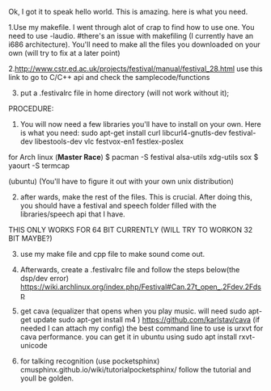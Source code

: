 Ok, I got it to speak hello world. This is amazing. here is what you need.

1.Use my makefile. I went through alot of crap to find how to use one. You need to use -laudio.
#there's an issue with makefiling (I currently have an i686 architecture). You'll need to make all the files you downloaded on your own (will try to fix at a later point)

2.http://www.cstr.ed.ac.uk/projects/festival/manual/festival_28.html
use this link to go to C/C++ api and check the samplecode/functions

3. put a .festivalrc file in home directory (will not work without it);

PROCEDURE:

1. You will now need a few libraries you'll have to install on your own. Here is what you need: 
sudo apt-get install curl libcurl4-gnutls-dev festival-dev libestools-dev vlc festvox-en1 festlex-poslex

for Arch linux (**Master Race**)
$ pacman -S festival alsa-utils xdg-utils sox 
$ yaourt -S termcap


(ubuntu) (You'll have to figure it out with your own unix distribution)

2. after wards, make the rest of the files. This is crucial. After doing this, you should have a festival and speech folder filled with the libraries/speech api that I have. 

THIS ONLY WORKS FOR 64 BIT CURRENTLY (WILL TRY TO WORKON 32 BIT MAYBE?)


3. use my make file and cpp file to make sound come out. 

4. Afterwards, create a .festivalrc file and follow the steps below(the dsp/dev error)
https://wiki.archlinux.org/index.php/Festival#Can.27t_open_.2Fdev.2Fdsp

6. get cava (equalizer that opens when you play music. will need
sudo apt-get update
sudo apt-get install m4 )
	https://github.com/karlstav/cava (if needed I can attach my config)
the best command line to use is urxvt for cava performance. you can get it in ubuntu using sudo apt install rxvt-unicode

7. for talking recognition (use pocketsphinx) 
cmusphinx.github.io/wiki/tutorialpocketsphinx/
follow the tutorial and youll be golden. 

